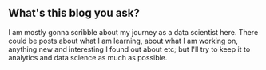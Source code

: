 ## What's this blog you ask?

I am mostly gonna scribble about my journey as a data scientist here. There could be posts about what I am learning, about what I am working on, anything new and interesting I found out about etc; but I'll try to keep it to analytics and data science as much as possible.
